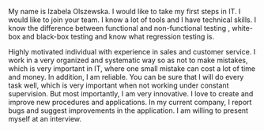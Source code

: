 My name is Izabela Olszewska. I would like to take my first steps in  IT. I would like to join your team.
I know a lot of  tools and I have technical skills. I know  the difference between functional and non-functional testing , 
white-box and black-box testing and know what regression testing is.  
 
Highly motivated individual with experience in sales and customer service. I work in a very organized and 
systematic way so as not to make mistakes, which is very important in IT, where one small mistake can cost a lot of time and money. 
In addition, I am reliable.  You can be sure that I will do every task well, which is very important when not  working under constant supervision. 
But most importantly, I am very innovative. I love to create and improve new procedures and applications. In my current company, 
I report bugs and  suggest improvements in the application. I am  willing  to present myself at an interview. 

